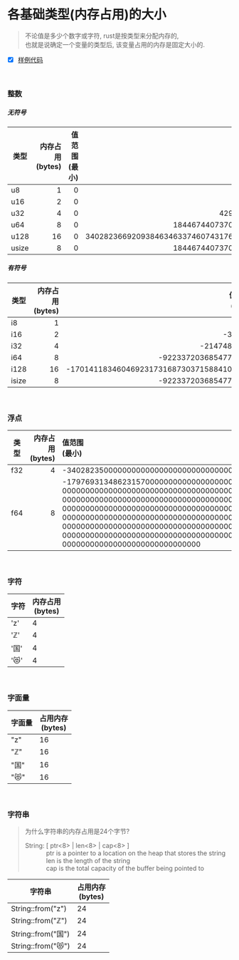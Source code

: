 # 各基础类型(内存占用)的大小
> 不论值是多少个数字或字符, rust是按类型来分配内存的,   
> 也就是说确定一个变量的类型后, 该变量占用的内存是固定大小的.  

- [x] [样例代码](./practice/ch2-2_basic_types/src/main.rs)

&nbsp;  
### 整数
##### 无符号
|类型|内存占用<br>(bytes)|值范围<br>(最小)|值范围<br>(最大)|
|---|---:|---:|---:|
|u8|1|0|255|
|u16|2|0|65535|
|u32|4|0|4294967295|
|u64|8|0|18446744073709551615|
|u128|16|0|340282366920938463463374607431768211455|
|usize|8|0|18446744073709551615|

##### 有符号
|类型|内存占用<br>(bytes)|值范围<br>(最小)|值范围<br>(最大)|
|---|---:|---:|---:|
|i8|1|-128|127|
|i16|2|-32768|32767|
|i32|4|-2147483648|2147483647|
|i64|8|-9223372036854775808|9223372036854775807|
|i128|16|-170141183460469231731687303715884105728|170141183460469231731687303715884105727|
|isize|8|-9223372036854775808|9223372036854775807|


&nbsp;  
### 浮点
|类型|内存占用<br>(bytes)|值范围<br>(最小)|值范围<br>(最大)|
|---|---:|:---|:---|
|f32|4|-340282350000000000000000000000000000000|340282350000000000000000000000000000000|
|f64|8|-179769313486231570000000000000000000000<br>0000000000000000000000000000000000000000<br>0000000000000000000000000000000000000000<br>0000000000000000000000000000000000000000<br>0000000000000000000000000000000000000000<br>0000000000000000000000000000000000000000<br>0000000000000000000000000000000000000000<br>000000000000000000000000000000|1797693134862315700000000000000000000000<br>0000000000000000000000000000000000000000<br>0000000000000000000000000000000000000000<br>0000000000000000000000000000000000000000<br>0000000000000000000000000000000000000000<br>0000000000000000000000000000000000000000<br>0000000000000000000000000000000000000000<br>00000000000000000000000000000|


&nbsp;  
### 字符
|字符|内存占用<br>(bytes)|
|---|---|
|'z'|4|
|'ℤ'|4|
|'国'|4|
|'😻'|4|


&nbsp;  
### 字面量
|字面量|占用内存<br>(bytes)|
|---|---|
|"z"|16|
|"ℤ"|16|
|"国"|16|
|"😻"|16|


&nbsp;  
### 字符串
> 为什么字符串的内存占用是24个字节?
> 
> String: [ ptr<8> | len<8> | cap<8> ]  
> &nbsp; &nbsp; &nbsp; &nbsp; &nbsp; &nbsp; ptr is a pointer to a location on the heap that stores the string  
> &nbsp; &nbsp; &nbsp; &nbsp; &nbsp; &nbsp; len is the length of the string  
> &nbsp; &nbsp; &nbsp; &nbsp; &nbsp; &nbsp; cap is the total capacity of the buffer being pointed to  
> 


|字符串|占用内存<br>(bytes)|
|---|---|
|String::from("z")|24|
|String::from("ℤ")|24|
|String::from("国")|24|
|String::from("😻")|24|
